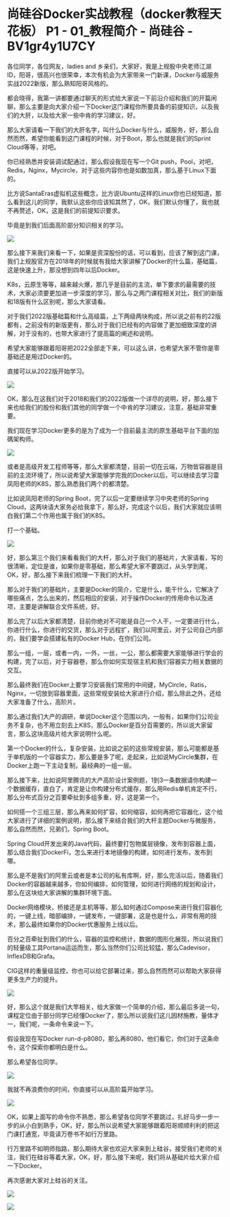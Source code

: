 # 尚硅谷Docker实战教程（docker教程天花板） P1 - 01_教程简介 - 尚硅谷 - BV1gr4y1U7CY

各位同学，各位网友，ladies and 乡亲们，大家好，我是上规股中央老师江湖ID，阳哥，很高兴也很荣幸，本次有机会为大家带来一门新课，Docker与威服务实战2022新版，那么熟知阳哥风格的。

都会晓得，我第一讲都要通过聊天的形式给大家说一下前沿介绍和我们的开篇闲聊，那么主要是向大家介绍一下Docker这门课程你所要具备的前提知识，以及我们的大肝，以及给大家一些中肯的学习建议，好。

那么大家请看一下我们的大肝名字，叫什么Docker与什么，威服务，好，那么自然而然，希望你能看到这门课程的时候，对于Boot，那么也就是我们的Sprint Cloud等等，对吧。

你已经熟悉并安装调试配通过，那么假设我现在写一个Git push，Pool，对吧，Redis，Nginx，Mycircle，对于这些内容你也是如数加真，那么基于Linux下面的。

比方说SantaEras虚拟机这些概念，比方说Ubuntu这样的Linux你也已经知道，那么看到这儿的同学，我默认这些你应该知其然了，OK，我们默认你懂了，我也就不再赘述，OK，这是我们的前提知识要求。

毕竟是到我们后面高阶部分知识相关的学习。

![](img/ae28324469b2deb680096acbd247fadd_1.png)

那么接下来我们来看一下，如果是资深股份的话，可以看到，应该了解到这门课，我们上规股官方在2018年的时候就有我给大家讲解了Docker的什么篇，基础篇，这是快速上升，那没想到四年以后Docker。

K8s，云原生等等，越来越火爆，那几乎是目前的主流，单下要求的最需要的技术，大家必须要更加进一步深度的学习，那么与之两门课程相关对比，我们的新版和18版有什么区别呢，那么大家请看。

对于我们2022版基础篇和什么高级篇，上下两级两块构成，所以说之前有的22版都有，之前没有的新版更有，那么对于我们已经有的内容做了更加细致深度的讲解，对于没有的，也带大家进行了提高篇的阐述和说明。

希望大家能够跟着阳哥把2022全部走下来，可以这么讲，也希望大家不管你是零基础还是用过Docker的。

直接可以从2022版开始学习。

![](img/ae28324469b2deb680096acbd247fadd_3.png)

OK，那么在这我们对于2018和我们的2022版做一个详尽的说明，好，那么接下来也给我们的股份和我们其他的同学做一个中肯的学习建议，注意，基础非常重要。

我们现在学习Docker更多的是为了成为一个目前最主流的原生基础平台下面的加碼架构师。

![](img/ae28324469b2deb680096acbd247fadd_5.png)

或者是高级开发工程师等等，那么大家都清楚，目前一切在云端，万物皆容器是目前的主流环境了，所以说希望大家能够学完我的Docker以后，可以继续去学习雷凤阳老师的K8S，那么熟悉我们两个的都清楚。

比如说凤阳老师的Spring Boot，完了以后一定要继续学习中央老师的Spring Cloud，这两块请大家务必给我拿下，那么好，完成这个以后，我们大家就应该明白我们第二个作用也属于我们的K8S。

打一个基础。

![](img/ae28324469b2deb680096acbd247fadd_7.png)

好，那么第三个我们来看看我们的大杆，那么对于我们的基础片，大家请看，写的很清晰，定位是谁，如果你是零基础，那么希望大家不要跳过，从头学到尾，OK，好，那么接下来我们梳理一下我们的大杆。

那么对于我们的基础片，主要是Docker的简介，它是什么，能干什么，它解决了哪些痛点，怎么出来的，然后相应的安装，对于操作Docker的传用命令以及进项，主要是讲解联合文件系统，好。

那么完了以后大家都清楚，目前你绝对不可能是自己一个人干，一定要进行什么，你进行什么，你进行的交货，那么对于远程扩，我们以阿里云，对于公司自己内部的，我们要学会搭建私有的Docker Hub，在你们公司。

那么一组，一层，或者一内，一外，一丝，一公，那么都需要大家能够进行学会的构建，完了以后，对于容器卷，那么你如何实现宿主机和我们容器实力相关数据的交互。

那么最终我们在Docker上要学习安装我们常用的中间键，MyCircle，Ratis，Nginx，一切放到容器里面，这些常规安装给大家进行介绍，那么除此之外，还给大家准备了什么，高阶片。

那么通过我们大产的调研，单说Docker这个范围以内，一般有，如果你们公司业务不复杂，也不用立刻去上K8S，那么Docker是百分百需要的，所以说大家留言，那么这块高级片给大家说明什么呢。

第一个Docker的什么，复杂安装，比如说之前的这些常规安装，那么可能都是基于单机版的一个容器实力，那么要是多了呢，走起来，比如说MyCircle集群，在Docker上跑一下主动复制，最经典的一组一层。

那么接下来，比如说阿里腾讯的大产高阶设计案例题，1到3一条数据请你构建一个数据缓存，直白了，肯定是让你构建分布式缓存，那么用Redis单机肯定不行，那么分布式百分之百要牵扯到多组多重，好，这是第一个。

如何搭一个三组三层，那么再来如何扩容，如何缩容，如何再把它容器化，这个给大家进行了详细的案例说明，那么接下来结合我们的大杆主题Docker与微服务，那么自然而然，兄弟们，Spring Boot。

Spring Cloud开发出来的Java代码，最终要打包物属层镜像，发布到容器上面，那么结合我们DockerFi，怎么来进行本地镜像的构建，如何进行发布，发布到哪。

那么是不是我们的阿里云或者是本公司的私有库啊，好，那么完活以后，随着我们Docker的容器越来越多，你如何编排，如何管理，如何进行网络的规划和设计，那么在这块给大家讲解的集群环境下面。

Docker网络模块，桥接还是主机等等，那么如何通过Compose来进行我们容器化的，一键上线，暗部编排，一键发布，一键部署，这是也是什么，非常有用的技术，那么最终如果你的Docker优惠服务上线以后。

百分之百牵扯到我们的什么，容器的监控和统计，数据的图形化展现，所以说我们的轻量级工具Portana运运而生，那么当然你们公司比较猛，那么Cadevisor，InflexDB和Grafa。

CIG这样的重量级监控，你也可以给它部署过来，那么自然而然可以帮助大家获得更多生产力的提升。

![](img/ae28324469b2deb680096acbd247fadd_9.png)

好，那么这个就是我们大竿相关，给大家做一个简单的介绍，那么最后多说一句，课程定位由于部分同学已经懂Docker了，那么所以说我们这儿因材施教，量体才一，我们呢，一条命令来说一下。

假设我现在写Docker run-d-p8080，那么再8080，他们看它，你们对于这条命令，这个探索你都明白是什么。

那么希望各位同学。

![](img/ae28324469b2deb680096acbd247fadd_11.png)

我就不再浪费你的时间，你直接可以从高阶篇开始学习。

![](img/ae28324469b2deb680096acbd247fadd_13.png)

OK，如果上面写的命令你不熟悉，那么希望各位同学不要跳过，扎好马步一步一步的从小白到熟手，OK，好，那么所以说希望大家能够跟着阳哥顺顺利利的把这门课打通宽，毕竟读万卷书不如行万里路。

行万里路不如明师指路，那么期待大家也欢迎大家来到上硅谷，接受我们老师的关注，我们在硅谷等着大家，OK，好，那么接下来呢，我们将从基础片给大家介绍一下Docker。

再次感谢大家对上硅谷的关注。

![](img/ae28324469b2deb680096acbd247fadd_15.png)

![](img/ae28324469b2deb680096acbd247fadd_16.png)